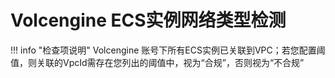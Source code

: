 # Volcengine ECS实例网络类型检测

!!! info "检查项说明"
    Volcengine 账号下所有ECS实例已关联到VPC；若您配置阈值，则关联的VpcId需存在您列出的阈值中，视为“合规”，否则视为“不合规”